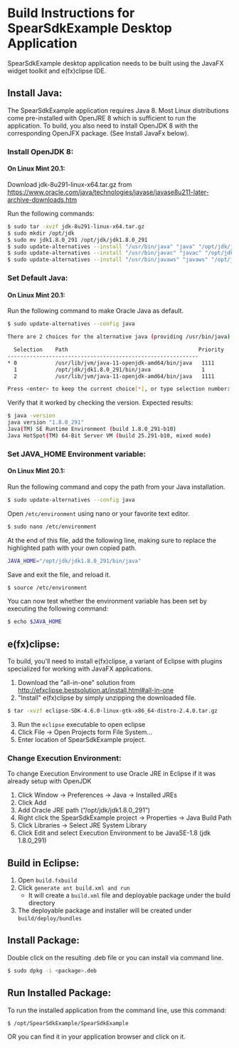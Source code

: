 # Build Instructions for SpearSdkExample Desktop Application

SpearSdkExample desktop application needs to be built using the JavaFX widget toolkit and e(fx)clipse IDE.

## Install Java:

The SpearSdkExample application requires Java 8. Most Linux distributions come pre-installed with OpenJRE 8 which is sufficient to run the application. To build, you also need to install OpenJDK 8 with the corresponding OpenJFX package. (See Install JavaFx below).

### Install OpenJDK 8:

#### On Linux Mint 20.1:

Download jdk-8u291-linux-x64.tar.gz from https://www.oracle.com/java/technologies/javase/javase8u211-later-archive-downloads.htm

Run the following commands:
```bash
$ sudo tar -xvzf jdk-8u291-linux-x64.tar.gz
$ sudo mkdir /opt/jdk
$ sudo mv jdk1.8.0_291 /opt/jdk/jdk1.8.0_291
$ sudo update-alternatives --install "/usr/bin/java" "java" "/opt/jdk/jdk1.8.0_291/bin/java" 1
$ sudo update-alternatives --install "/usr/bin/javac" "javac" "/opt/jdk/jdk1.8.0_291/bin/javac" 1
$ sudo update-alternatives --install "/usr/bin/javaws" "javaws" "/opt/jdk/jdk1.8.0_291/bin/javaws" 1
```

### Set Default Java:

#### On Linux Mint 20.1:

Run the following command to make Oracle Java as default.

```bash
$ sudo update-alternatives --config java

There are 2 choices for the alternative java (providing /usr/bin/java).

  Selection    Path                                         Priority   Status
------------------------------------------------------------
* 0            /usr/lib/jvm/java-11-openjdk-amd64/bin/java   1111      auto mode
  1            /opt/jdk/jdk1.8.0_291/bin/java                1         manual mode
  2            /usr/lib/jvm/java-11-openjdk-amd64/bin/java   1111      manual mode

Press <enter> to keep the current choice[*], or type selection number: 1
```

Verify that it worked by checking the version.  Expected results:

```bash
$ java -version
java version "1.8.0_291"
Java(TM) SE Runtime Environment (build 1.8.0_291-b10)
Java HotSpot(TM) 64-Bit Server VM (build 25.291-b10, mixed mode)
```

### Set JAVA_HOME Environment variable:

#### On Linux Mint 20.1:

Run the following command and copy the path from your Java installation. 

```bash
$ sudo update-alternatives --config java
```

Open `/etc/environment` using nano or your favorite text editor.

```bash
$ sudo nano /etc/environment
```

At the end of this file, add the following line, making sure to replace the highlighted path with your own copied path.

```bash
JAVA_HOME="/opt/jdk/jdk1.8.0_291/bin/java"
```

Save and exit the file, and reload it.

```bash
$ source /etc/environment
```

You can now test whether the environment variable has been set by executing the following command:

```bash
$ echo $JAVA_HOME
```

## e(fx)clipse:

To build, you'll need to install e(fx)clipse, a variant of Eclipse with plugins specialized for working with JavaFX applications.

1. Download the "all-in-one" solution from http://efxclipse.bestsolution.at/install.html#all-in-one
2. "Install" e(fx)clipse by simply unzipping the downloaded file.
```bash
$ tar -xvzf eclipse-SDK-4.6.0-linux-gtk-x86_64-distro-2.4.0.tar.gz
```
3. Run the `eclipse` executable to open eclipse
4. Click File -> Open Projects form File System...
5. Enter location of SpearSdkExample project. 

### Change Execution Environment:

To change Execution Environment to use Oracle JRE in Eclipse if it was already setup with OpenJDK

1. Click Window -> Preferences -> Java -> Installed JREs 
2. Click Add
3. Add Oracle JRE path (“/opt/jdk/jdk1.8.0_291”)
4. Right click the SpearSdkExample project -> Properties -> Java Build Path
5. Click Libraries -> Select JRE System Library 
6. Click Edit and select Execution Environment to be JavaSE-1.8 (jdk 1.8.0_291)

## Build in Eclipse:

1. Open `build.fxbuild`
2. Click `generate ant build.xml and run`
	- It will create a `build.xml` file and deployable package under the build directory
3. The deployable package and installer will be created under `build/deploy/bundles`

## Install Package:

Double click on the resulting .deb file or you can install via command line.

```bash
$ sudo dpkg -i <package>.deb
```

## Run Installed Package:

To run the installed application from the command line, use this command:

```bash
$ /opt/SpearSdkExample/SpearSdkExample
```

OR you can find it in your application browser and click on it.

